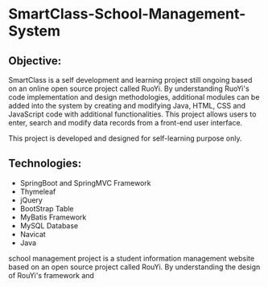 # SmartClass-School-Management-System

## Objective:
SmartClass is a self development and learning project still ongoing based on an online open source project called RuoYi. By understanding RuoYi's code implementation and design methodologies, additional modules can be added into the system by creating and modifying Java, HTML, CSS and JavaScript code with additional functionalities. This project allows users to enter, search and modify data records from a front-end user interface.

This project is developed and designed for self-learning purpose only. 

## Technologies:
- SpringBoot and SpringMVC Framework
- Thymeleaf
- jQuery
- BootStrap Table
- MyBatis Framework
- MySQL Database
- Navicat 
- Java 


school management project is a student information management website based on an open source project called RouYi. By understanding the design of RouYi's framework and 
